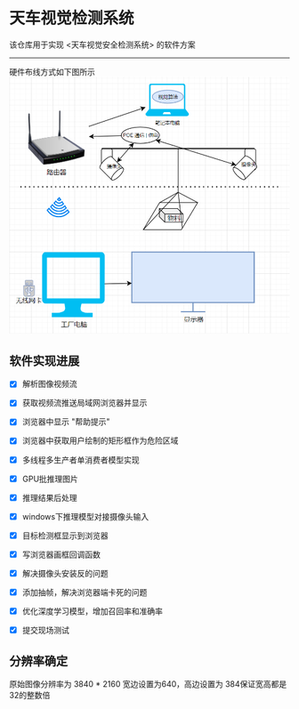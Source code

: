 # 天车视觉检测系统
该仓库用于实现 <天车视觉安全检测系统> 的软件方案

-------
硬件布线方式如下图所示
![天车系统硬件结构](doc/hard_wire_framework.png)

## 软件实现进展
- [x] 解析图像视频流
- [x] 获取视频流推送局域网浏览器并显示
- [x] 浏览器中显示 "帮助提示"
- [x] 浏览器中获取用户绘制的矩形框作为危险区域
- [x] 多线程多生产者单消费者模型实现
- [x] GPU批推理图片
- [x] 推理结果后处理
- [x] windows下推理模型对接摄像头输入
- [x] 目标检测框显示到浏览器
- [x] 写浏览器画框回调函数
- [x] 解决摄像头安装反的问题
- [x] 添加抽帧，解决浏览器端卡死的问题
- [x] 优化深度学习模型，增加召回率和准确率
- [x] 提交现场测试


## 分辨率确定
原始图像分辨率为 3840 * 2160
宽边设置为640，高边设置为 384保证宽高都是32的整数倍